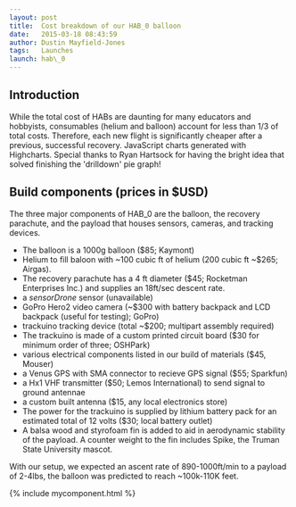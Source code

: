 ```yaml
---
layout: post
title:  Cost breakdown of our HAB_0 balloon
date:   2015-03-18 08:43:59
author: Dustin Mayfield-Jones
tags:	Launches
launch: hab\_0
---
```


## Introduction


While the total cost of HABs are daunting for many educators and hobbyists, consumables (helium and balloon) account for less than 1/3 of total costs. Therefore, each new flight is significantly cheaper after a previous, successful recovery.  JavaScript charts generated with Highcharts. Special thanks to Ryan Hartsock for having the bright idea that solved finishing the 'drilldown' pie graph!

Build components (prices in $USD)
---

The three major components of HAB\_0 are the balloon, the recovery parachute, and the payload that houses sensors, cameras, and tracking devices.

* The balloon is a 1000g balloon ($85; Kaymont)
* Helium to fill baloon with ~100 cubic ft of helium (200 cubic ft ~$265; Airgas).
* The recovery parachute has a 4 ft diameter ($45; Rocketman Enterprises Inc.) and supplies an 18ft/sec descent rate.
* a *sensorDrone* sensor (unavailable)
* GoPro Hero2 video camera (~$300 with battery backpack and LCD backpack (useful for testing); GoPro)
* trackuino tracking device (total ~$200; multipart assembly required)
* The trackuino is made of a custom printed circuit board ($30 for minimum order of three; OSHPark)
* various electrical components listed in our build of materials ($45, Mouser)
* a Venus GPS with SMA connector to recieve GPS signal ($55; Sparkfun)
* a Hx1 VHF transmitter ($50; Lemos International) to send signal to ground antennae
* a custom built antenna ($15, any local electronics store)
* The power for the trackuino is supplied by lithium battery pack for an estimated total of 12 volts ($30; local battery outlet)
* A balsa wood and styrofoam fin is added to aid in aerodynamic stability of the payload. A counter weight to the fin includes Spike, the Truman State University mascot.

With our setup, we expected an ascent rate of 890-1000ft/min to a payload of 2-4lbs, the balloon was predicted to reach ~100k-110K feet.


{% include mycomponent.html %}
